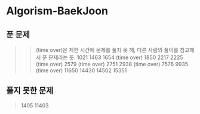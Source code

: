 # Algorism-BaekJoon

## 푼 문제
>> (time over)은 제한 시간에 문제를 풀지 못 해, 다른 사람의 풀이를 참고해서 푼 문제라는 뜻.
> 1021
> 1463
> 1654 (time over)
> 1850
> 2217
> 2225 (time over)
> 2579 (time over)
> 2751
> 2938 (time over)
> 7576
> 9935 (time over)
> 11650
> 14430
> 14502
> 15351


## 풀지 못한 문제
> 1405
> 11403
